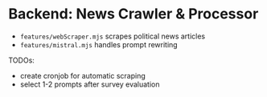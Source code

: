 # Backend: News Crawler & Processor

* `features/webScraper.mjs` scrapes political news articles
* `features/mistral.mjs` handles prompt rewriting

TODOs:
* create cronjob for automatic scraping
* select 1-2 prompts after survey evaluation

